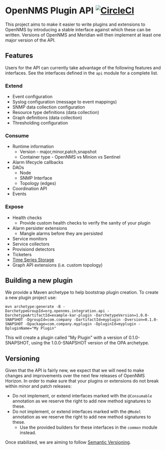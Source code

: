 # OpenNMS Plugin API [![CircleCI](https://circleci.com/gh/OpenNMS/opennms-integration-api.svg?style=svg)](https://circleci.com/gh/OpenNMS/opennms-integration-api)

This project aims to make it easier to write plugins and extensions to OpenNMS by introducing a stable interface against which these can be written.
Versions of OpenNMS and Meridian will then implement at least one major version of the API.

## Features

Users for the API can currently take advantage of the following features and interfaces.
See the interfaces defined in the `api` module for a complete list.

### Extend

 * Event configuration
 * Syslog configuration (message to event mappings)
 * SNMP data collection configuration
 * Resource type definitions (data collection)
 * Graph definitions (data collection)
 * Thresholding configuration

### Consume

 * Runtime information
   * Version - major,minor,patch,snapshot
   * Container type - OpenNMS vs Minion vs Sentinel
 * Alarm lifecycle callbacks
 * DAOs
   * Node
   * SNMP Interface
   * Topology (edges)
 * Coordination API
 * Events

### Expose

 * Health checks
   * Provide custom health checks to verify the sanity of your plugin
 * Alarm persister extensions
   * Mangle alarms before they are persisted
 * Service monitors
 * Service collectors
 * Provisiond detectors
 * Ticketers
 * [Time Series Storage](api/src/main/java/org/opennms/integration/api/v1/timeseries/README.md)
 * Graph API extensions (i.e. custom topology)

## Building a new plugin

We provide a Maven archetype to help bootstrap plugin creation.
To create a new plugin project use:
```
mvn archetype:generate -B -DarchetypeGroupId=org.opennms.integration.api -DarchetypeArtifactId=example-kar-plugin -DarchetypeVersion=1.0.0-SNAPSHOT -DgroupId=com.company -DartifactId=myplugin -Dversion=0.1.0-SNAPSHOT -Dpackage=com.company.myplugin -DpluginId=myplugin -DpluginName="My Plugin"
```

This will create a plugin called "My Plugin" with a version of 0.1.0-SNAPSHOT, using the 1.0.0-SNAPSHOT version of the OPA archetype.

## Versioning

Given that the API is fairly new, we expect that we will need to make changes and improvements over the next few releases of OpenNMS Horizon.
In order to make sure that your plugins or extensions do not break within minor and patch releases:

 * Do not implement, or extend interfaces marked with the `@Consumable` annotation as we reserve the right to add new method signatures to these.
 * Do not implement, or extend interfaces marked with the `@Model` annotation as we reserve the right to add new method signatures to these.
   * Use the provided builders for these interfaces in the `common` module instead.

Once stabilized, we are aiming to follow [Semantic Versioning](https://semver.org/).

